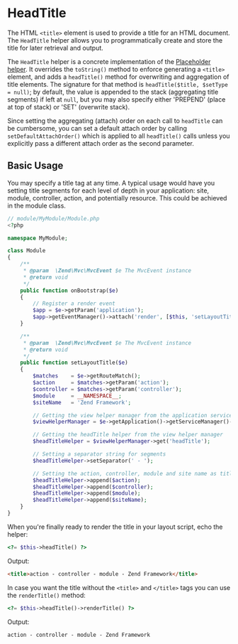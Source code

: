 # HeadTitle

The HTML `<title>` element is used to provide a title for an HTML document. The
`HeadTitle` helper allows you to programmatically create and store the title for
later retrieval and output.

The `HeadTitle` helper is a concrete implementation of the [Placeholder helper](placeholder.md).
It overrides the `toString()` method to enforce generating a `<title>` element,
and adds a `headTitle()` method for overwriting and aggregation of title
elements. The signature for that method is `headTitle($title, $setType = null)`;
by default, the value is appended to the stack (aggregating title segments) if
left at `null`, but you may also specify either 'PREPEND' (place at top of
stack) or 'SET' (overwrite stack).

Since setting the aggregating (attach) order on each call to `headTitle` can be
cumbersome, you can set a default attach order by calling
`setDefaultAttachOrder()` which is applied to all `headTitle()` calls unless you
explicitly pass a different attach order as the second parameter.

## Basic Usage

You may specify a title tag at any time. A typical usage would have you setting
title segments for each level of depth in your application: site, module,
controller, action, and potentially resource. This could be achieved in the
module class.

```php
// module/MyModule/Module.php
<?php

namespace MyModule;

class Module
{
    /**
     * @param  \Zend\Mvc\MvcEvent $e The MvcEvent instance
     * @return void
     */
    public function onBootstrap($e)
    {
        // Register a render event
        $app = $e->getParam('application');
        $app->getEventManager()->attach('render', [$this, 'setLayoutTitle']);
    }

    /**
     * @param  \Zend\Mvc\MvcEvent $e The MvcEvent instance
     * @return void
     */
    public function setLayoutTitle($e)
    {
        $matches    = $e->getRouteMatch();
        $action     = $matches->getParam('action');
        $controller = $matches->getParam('controller');
        $module     = __NAMESPACE__;
        $siteName   = 'Zend Framework';

        // Getting the view helper manager from the application service manager
        $viewHelperManager = $e->getApplication()->getServiceManager()->get('viewHelperManager');

        // Getting the headTitle helper from the view helper manager
        $headTitleHelper = $viewHelperManager->get('headTitle');

        // Setting a separator string for segments
        $headTitleHelper->setSeparator(' - ');

        // Setting the action, controller, module and site name as title segments
        $headTitleHelper->append($action);
        $headTitleHelper->append($controller);
        $headTitleHelper->append($module);
        $headTitleHelper->append($siteName);
    }
}
```

When you're finally ready to render the title in your layout script, echo the
helper:

```php
<?= $this->headTitle() ?>
```

Output:

```html
<title>action - controller - module - Zend Framework</title>
```

In case you want the title without the `<title>` and `</title>` tags you can use
the `renderTitle()` method:

```php
<?= $this->headTitle()->renderTitle() ?>
```

Output:

```html
action - controller - module - Zend Framework
```
